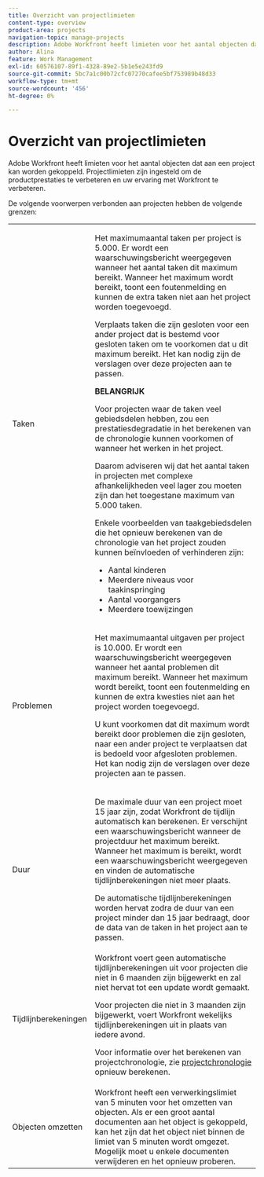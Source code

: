 ```yaml
---
title: Overzicht van projectlimieten
content-type: overview
product-area: projects
navigation-topic: manage-projects
description: Adobe Workfront heeft limieten voor het aantal objecten dat aan een project kan worden gekoppeld. Projectlimieten zijn ingesteld om de productprestaties te verbeteren en uw ervaring met Workfront te verbeteren.
author: Alina
feature: Work Management
exl-id: 60576107-89f1-4328-89e2-5b1e5e243fd9
source-git-commit: 5bc7a1c00b72cfc07270cafee5bf753989b48d33
workflow-type: tm+mt
source-wordcount: '456'
ht-degree: 0%

---
```


# Overzicht van projectlimieten

Adobe Workfront heeft limieten voor het aantal objecten dat aan een project kan worden gekoppeld. Projectlimieten zijn ingesteld om de productprestaties te verbeteren en uw ervaring met Workfront te verbeteren.

De volgende voorwerpen verbonden aan projecten hebben de volgende grenzen:

<table style="table-layout:auto"> 
 <col> 
 <col> 
 <tbody> 
  <tr> 
   <td role="rowheader"><p>Taken</p></td> 
   <td>  <p>Het maximumaantal taken per project is 5.000. Er wordt een waarschuwingsbericht weergegeven wanneer het aantal taken dit maximum bereikt. Wanneer het maximum wordt bereikt, toont een foutenmelding en kunnen de extra taken niet aan het project worden toegevoegd.</p> <p>Verplaats taken die zijn gesloten voor een ander project dat is bestemd voor gesloten taken om te voorkomen dat u dit maximum bereikt. Het kan nodig zijn de verslagen over deze projecten aan te passen.</p>

<b> BELANGRIJK </b>

Voor projecten waar de taken veel gebiedsdelen hebben, zou een prestatiesdegradatie in het berekenen van de chronologie kunnen voorkomen of wanneer het werken in het project.

Daarom adviseren wij dat het aantal taken in projecten met complexe afhankelijkheden veel lager zou moeten zijn dan het toegestane maximum van 5.000 taken.

Enkele voorbeelden van taakgebiedsdelen die het opnieuw berekenen van de chronologie van het project zouden kunnen beïnvloeden of verhinderen zijn:

<ul><li>Aantal kinderen</li>
   <li>Meerdere niveaus voor taakinspringing</li>
   <li>Aantal voorgangers</li>
   <li>Meerdere toewijzingen</li>
   </ul>
   </td> 
  </tr> 
  <tr> 
   <td role="rowheader"><p>Problemen</p></td> 
   <td>  <p>Het maximumaantal uitgaven per project is 10.000. Er wordt een waarschuwingsbericht weergegeven wanneer het aantal problemen dit maximum bereikt. Wanneer het maximum wordt bereikt, toont een foutenmelding en kunnen de extra kwesties niet aan het project worden toegevoegd.</p> <p>U kunt voorkomen dat dit maximum wordt bereikt door problemen die zijn gesloten, naar een ander project te verplaatsen dat is bedoeld voor afgesloten problemen. Het kan nodig zijn de verslagen over deze projecten aan te passen.</p> </td> 
  </tr> 
  <tr> 
   <td role="rowheader"><p>Duur</p></td> 
   <td> <p>De maximale duur van een project moet 15 jaar zijn, zodat Workfront de tijdlijn automatisch kan berekenen. Er verschijnt een waarschuwingsbericht wanneer de projectduur het maximum bereikt. Wanneer het maximum is bereikt, wordt een waarschuwingsbericht weergegeven en vinden de automatische tijdlijnberekeningen niet meer plaats.</p> <p>De automatische tijdlijnberekeningen worden hervat zodra de duur van een project minder dan 15 jaar bedraagt, door de data van de taken in het project aan te passen.</p> </td> 
  </tr> 
  <tr> 
   <td role="rowheader"><p>Tijdlijnberekeningen</p></td> 
   <td>Workfront voert geen automatische tijdlijnberekeningen uit voor projecten die niet in 6 maanden zijn bijgewerkt en zal niet hervat tot een update wordt gemaakt.<p>Voor projecten die niet in 3 maanden zijn bijgewerkt, voert Workfront wekelijks tijdlijnberekeningen uit in plaats van iedere avond.</p><p>Voor informatie over het berekenen van projectchronologie, zie <a href="../../../manage-work/projects/manage-projects/recalculate-project-timeline.md" class="MCXref xref"> projectchronologie </a> opnieuw berekenen. </p></td> 
  </tr> 
    <tr> 
   <td role="rowheader"><p>Objecten omzetten </p></td> 
   <td>Workfront heeft een verwerkingslimiet van 5 minuten voor het omzetten van objecten. Als er een groot aantal documenten aan het object is gekoppeld, kan het zijn dat het object niet binnen de limiet van 5 minuten wordt omgezet. Mogelijk moet u enkele documenten verwijderen en het opnieuw proberen.</td> 
  </tr> 
 </tbody> 
</table>

<!-- Notes from the table: 
     <p>For tasks limits: (This is NOT TRUE , but the PMs always wanted this to stay the way it is because they don't want customers creating projects bigger than this.)</p>
    <p>For issue limits: (this is true only for some clusters; according to Anna A., some clusters are set to a million.)</p>
    -->
